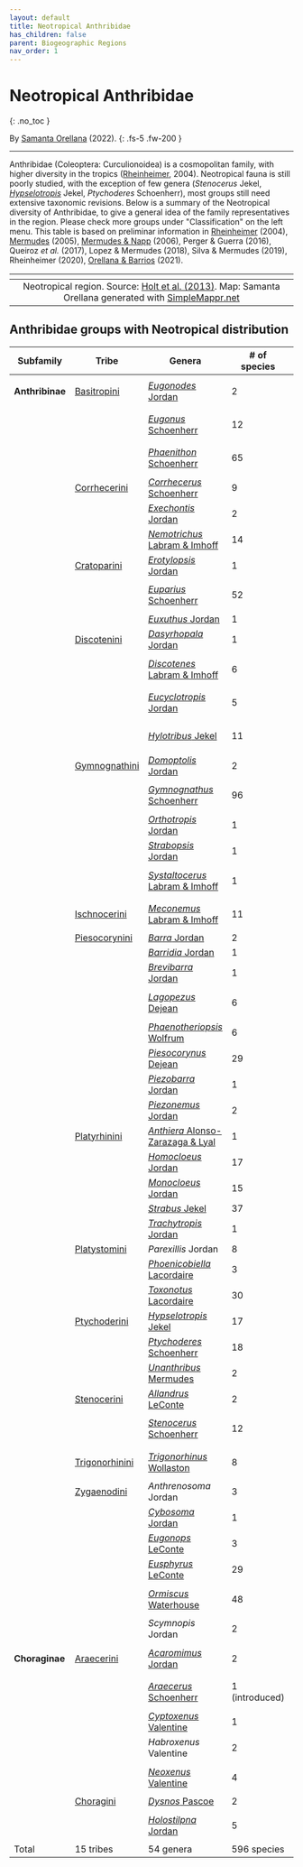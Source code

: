 ```yaml
---
layout: default
title: Neotropical Anthribidae
has_children: false
parent: Biogeographic Regions
nav_order: 1
---
```


# Neotropical Anthribidae 
{: .no_toc }

By [Samanta Orellana](https://search.asu.edu/profile/3433157) (2022). 
{: .fs-5 .fw-200 }

---

Anthribidae (Coleoptera: Curculionoidea) is a cosmopolitan family, with higher diversity in the tropics ([Rheinheimer](https://www.zobodat.at/pdf/Mitt-Ent-Ver-Stuttgart_39_2004_0001-0244.pdf), 2004). Neotropical fauna is still poorly studied, with the exception of few genera (_Stenocerus_ Jekel, [_Hypselotropis_](https://www.researchgate.net/publication/289907664_Description_Of_Two_New_Species_Of_Hypselotropis_Jekel_With_A_Revised_Key_And_Phylogenetic_Reanalysis_Of_The_Genus_Coleoptera_Anthribidae_Anthribinae) Jekel, _Ptychoderes_ Schoenherr), most groups still need extensive taxonomic revisions. Below is a summary of the Neotropical diversity of Anthribidae, to give a general idea of the family representatives in the region. Please check more groups under "Classification" on the left menu. This table is based on preliminar information in [Rheinheimer](https://www.zobodat.at/pdf/Mitt-Ent-Ver-Stuttgart_39_2004_0001-0244.pdf) (2004), [Mermudes](https://www.researchgate.net/publication/289907664_Description_Of_Two_New_Species_Of_Hypselotropis_Jekel_With_A_Revised_Key_And_Phylogenetic_Reanalysis_Of_The_Genus_Coleoptera_Anthribidae_Anthribinae) (2005), [Mermudes & Napp]([url](https://www.researchgate.net/publication/259372280_Revision_and_cladistic_analysis_of_the_genus_Ptychoderes_Schoenherr_1823_Coleoptera_Anthribidae_Anthribinae_Ptychoderini)) (2006), Perger & Guerra (2016), Queiroz _et al._ (2017), Lopez & Mermudes (2018), Silva & Mermudes (2019), Rheinheimer (2020), [Orellana & Barrios](https://www.researchgate.net/publication/348416935_Catalogue_of_the_Anthribidae_Coleoptera_Curculionoidea_of_Panama_including_new_country_records_and_a_key_to_genera) (2021).


|<img src="https://www.simplemappr.net/map/19959" alt="" />|
|:--:| 
|Neotropical region. Source: [Holt et al. (2013)](https://www.science.org/doi/10.1126/science.1228282). Map: Samanta Orellana generated with [SimpleMappr.net](https://www.simplemappr.net/) |



## Anthribidae groups with Neotropical distribution

| Subfamily | Tribe | Genera | # of species | Image |
|-------|--------|---------|---------|---------|
| **Anthribinae** | [Basitropini](https://anthribidae.github.io/anthribidae/anthribinae/basitropini/basitropini/) | [*Eugonodes* Jordan](https://anthribidae.github.io/anthribidae/anthribinae/basitropini/basitropini/#eugonodes-jordan-1904-302) | 2 | [<img src="https://serv.biokic.asu.edu/imglib/ecdysis/ASU_ASUCOB/ASUCOB0014/ASUCOB0014290_lateral_edited_1608928771.jpg" alt="Eugonodes brevirostris" width="80" height="53.25">](https://anthribidae.github.io/anthribidae/anthribinae/basitropini/basitropini/#eugonodes-jordan-1904-302)|
|  |  | [*Eugonus* Schoenherr](https://anthribidae.github.io/anthribidae/anthribinae/basitropini/basitropini/#eugonus-schoenherr-1833-144) | 12 | [<img src="https://serv.biokic.asu.edu/imglib/ecdysis/ASU_ASUCOB/ASUCOB0015/ASUCOB0015364_lateral_edited_1637802470.jpg" alt="Eugonus particolor" width="80" height="53.25">](https://anthribidae.github.io/anthribidae/anthribinae/basitropini/basitropini/#eugonus-schoenherr-1833-144)|
|  |  | [*Phaenithon* Schoenherr](https://anthribidae.github.io/anthribidae/anthribinae/basitropini/basitropini/#phaenithon-schoenherr-1826-37) | 65 | [<img src="https://serv.biokic.asu.edu/imglib/ecdysis/ASU_ASUCOB/ASUCOB0014/ASUCOB0014482_lateral_edited_1627430202.jpg" alt="Eugonodes brevirostris" width="80" height="53.25">](https://anthribidae.github.io/anthribidae/anthribinae/basitropini/basitropini/#phaenithon-schoenherr-1826-37)|
|  | [Corrhecerini](https://anthribidae.github.io/anthribidae/anthribinae/corrhecerini/corrhecerini/) | [*Corrhecerus* Schoenherr](https://anthribidae.github.io/anthribidae/anthribinae/corrhecerini/corrhecerini/#corrhecerus-schoenherr-1826-40) | 9 | |
|  |  | [*Exechontis* Jordan](https://anthribidae.github.io/anthribidae/anthribinae/corrhecerini/corrhecerini/#exechontis-jordan-1904-283) | 2 | |
|  |  | [*Nemotrichus* Labram & Imhoff](https://anthribidae.github.io/anthribidae/anthribinae/corrhecerini/corrhecerini/#nemotrichus-labram--imhoff-1838-f3) | 14 |
|  | [Cratoparini](https://anthribidae.github.io/anthribidae/anthribinae/cratoparini/cratoparini/) | [*Erotylopsis* Jordan](https://anthribidae.github.io/anthribidae/anthribinae/cratoparini/cratoparini/#erotylopsis-jordan-1904-308) | 1 | |
|  |  | [*Euparius* Schoenherr](https://anthribidae.github.io/anthribidae/anthribinae/cratoparini/cratoparini/#euparius-schoenherr-1823-1135) | 52 | [<img src="https://serv.biokic.asu.edu/imglib/ecdysis/ASU_ASUCOB/ASUCOB0014/ASUCOB0014354_lateral-edited_1671902929.jpg" alt="Eugonodes brevirostris" width="80" height="53.25">](https://anthribidae.github.io/anthribidae/anthribinae/cratoparini/cratoparini/#euparius-schoenherr-1823-1135)|
|  |  | [*Euxuthus* Jordan](https://anthribidae.github.io/anthribidae/anthribinae/cratoparini/cratoparini/#euxuthus-jordan-1937-261) | 1 | |
|  | [Discotenini](https://anthribidae.github.io/anthribidae/anthribinae/discotenini/discotenini/) | [*Dasyrhopala* Jordan](https://anthribidae.github.io/anthribidae/anthribinae/discotenini/discotenini/#dasyrhopala-jordan-1904-272) | 1 | |
|  |  | [*Discotenes* Labram & Imhoff](https://anthribidae.github.io/anthribidae/anthribinae/discotenini/discotenini/#discotenes-labram--imhoff-1841-f8) | 6 | [<img src="https://serv.biokic.asu.edu/imglib/ecdysis/ASU_ASUCOB/ASUCOB0014/ASUCOB0014508_lateral_edited_1651110970.jpg" alt="Eugonodes brevirostris" width="80" height="53.25">](https://anthribidae.github.io/anthribidae/anthribinae/discotenini/discotenini/#discotenes-labram--imhoff-1841-f8)|
|  |  | [*Eucyclotropis* Jordan](https://anthribidae.github.io/anthribidae/anthribinae/discotenini/discotenini/#eucyclotropis-jordan-1904-273) | 5 | [<img src="https://serv.biokic.asu.edu/imglib/ecdysis/ASU_ASUCOB/ASUCOB0027/ASUCOB0027321_lateral_edited_1652063049.jpg" alt="Eugonodes brevirostris" width="80" height="53.25">](https://anthribidae.github.io/anthribidae/anthribinae/discotenini/discotenini/#eucyclotropis-jordan-1904-273)|
|  |  | [*Hylotribus* Jekel](https://anthribidae.github.io/anthribidae/anthribinae/discotenini/discotenini/#hylotribus-jekel-1860-239) | 11 | [<img src="https://serv.biokic.asu.edu/imglib/storage/portals/scan/misc/201504/ASUHIC0070958_habitus_lateral__1429125665_web.jpg" alt="Eugonodes brevirostris" width="80" height="53.25">](https://anthribidae.github.io/anthribidae/anthribinae/discotenini/discotenini/#hylotribus-jekel-1860-239)|
|  | [Gymnognathini](https://anthribidae.github.io/anthribidae/anthribinae/gymnognathini/gymnognathini/) | [*Domoptolis* Jordan](https://anthribidae.github.io/anthribidae/anthribinae/gymnognathini/gymnognathini/#domoptolis-jordan-1904-253) | 2 | |
|  |  | [*Gymnognathus* Schoenherr](https://anthribidae.github.io/anthribidae/anthribinae/gymnognathini/gymnognathini/#gymnognathus-schoenherr-1926-37) | 96 | [<img src="https://serv.biokic.asu.edu/imglib/ecdysis/ASU_ASUCOB/ASUCOB0014/ASUCOB0014228_lateral_edited_1624913001.jpg" alt="Eugonodes brevirostris" width="80" height="53.25">](https://anthribidae.github.io/anthribidae/anthribinae/gymnognathini/gymnognathini/#gymnognathus-schoenherr-1926-37)|
|  |  | [*Orthotropis* Jordan](https://anthribidae.github.io/anthribidae/anthribinae/gymnognathini/gymnognathini/#orthotropis-jordan-1904-254) | 1 | |
|  |  | [*Strabopsis* Jordan](https://anthribidae.github.io/anthribidae/anthribinae/gymnognathini/gymnognathini/#strabopsis-jordan-1953-16) | 1 | |
|  |  | [*Systaltocerus* Labram & Imhoff](https://anthribidae.github.io/anthribidae/anthribinae/gymnognathini/gymnognathini/#sylstastocerus-labram--imhoff-1840-f6) | 1 | [<img src="https://serv.biokic.asu.edu/imglib/storage/portals/scan/misc/201504/ASUHIC0079299_habitus_lateral__1429125699_web.jpg" alt="Eugonodes brevirostris" width="80" height="53.25">](https://anthribidae.github.io/anthribidae/anthribinae/gymnognathini/gymnognathini/#sylstastocerus-labram--imhoff-1840-f6)|
|  | [Ischnocerini](https://anthribidae.github.io/anthribidae/anthribinae/ischnocerini/ischnocerini/) | [*Meconemus* Labram & Imhoff](https://anthribidae.github.io/anthribidae/anthribinae/ischnocerini/ischnocerini/#meconemus-labram--imhoff-1840-f6) | 11 | [<img src="https://serv.biokic.asu.edu/imglib/storage/portals/scan/misc/201504/ASUHIC0070960_habitus_lateral__1429125667_web.jpg" alt="Eugonodes brevirostris" width="80" height="53.25">](https://anthribidae.github.io/anthribidae/anthribinae/ischnocerini/ischnocerini/)|
|  | [Piesocorynini](https://anthribidae.github.io/anthribidae/anthribinae/piesocorynini/piesocorynini/) | [*Barra* Jordan](https://anthribidae.github.io/anthribidae/anthribinae/piesocorynini/piesocorynini/#barra-jordan-1904-275) | 2 | |
|  |  | [*Barridia* Jordan](https://anthribidae.github.io/anthribidae/anthribinae/piesocorynini/piesocorynini/#barridia-jordan-1906-313) | 1 | |
|  |  | [*Brevibarra* Jordan](https://anthribidae.github.io/anthribidae/anthribinae/piesocorynini/piesocorynini/#brevibarra-jordan-1906-312) | 1 | |
|  |  | [*Lagopezus* Dejean](https://anthribidae.github.io/anthribidae/anthribinae/piesocorynini/piesocorynini/#lagopezus-dejean-1834-235) | 6 | [<img src="https://serv.biokic.asu.edu/imglib/ecdysis/ASU_ASUHIC/ASUHIC0126/ASUHIC0126303_lateral_edited_1660883494.jpg" alt="Eugonodes brevirostris" width="80" height="53.25">](https://anthribidae.github.io/anthribidae/anthribinae/piesocorynini/piesocorynini/#lagopezus-dejean-1834-235)|
|  |  | [*Phaenotheriopsis* Wolfrum](https://anthribidae.github.io/anthribidae/anthribinae/piesocorynini/piesocorynini/#phaenotheriopsis-wolfrum-1931-70) | 6 | |
|  |  | [*Piesocorynus* Dejean](https://anthribidae.github.io/anthribidae/anthribinae/piesocorynini/piesocorynini/#piesocorynus-dejean-1834-235) | 29 | |
|  |  | [*Piezobarra* Jordan](https://anthribidae.github.io/anthribidae/anthribinae/piesocorynini/piesocorynini/#piezobarra-jordan-1906-314) | 1 | |
|  |  | [*Piezonemus* Jordan](https://anthribidae.github.io/anthribidae/anthribinae/piesocorynini/piesocorynini/#piezonemus-jordan-1904-27) | 2 | |
|  | [Platyrhinini](https://anthribidae.github.io/anthribidae/anthribinae/platyrhinini/platyrhinini/) | [*Anthiera* Alonso-Zarazaga & Lyal](https://anthribidae.github.io/anthribidae/anthribinae/platyrhinini/platyrhinini/#anthiera-alonso-zarazaga--lyal-1999-32) | 1 | |
|  |  | [*Homocloeus* Jordan](https://anthribidae.github.io/anthribidae/anthribinae/platyrhinini/platyrhinini/#homocloeus-jordan-1904-264) | 17 | |
|  |  | [*Monocloeus* Jordan](https://anthribidae.github.io/anthribidae/anthribinae/platyrhinini/platyrhinini/#monocloeus-jordan-1904-255) | 15 | |
|  |  | [*Strabus* Jekel](https://anthribidae.github.io/anthribidae/anthribinae/platyrhinini/platyrhinini/#strabus-jekel-1860-239)  | 37 | |
|  |  | [*Trachytropis* Jordan](https://anthribidae.github.io/anthribidae/anthribinae/platyrhinini/platyrhinini/#trachytropis-jordan-1904--266)  | 1 | |
|  | [Platystomini](https://anthribidae.github.io/anthribidae/anthribinae/platystomini/platystomini/) | *Parexillis* Jordan  | 8 | |
|  |  | [*Phoenicobiella* Lacordaire](<img src="https://www.simplemappr.net/map/19145" alt="" />)  | 3 | |
|  |  | [*Toxonotus* Lacordaire](https://anthribidae.github.io/anthribidae/anthribinae/platystomini/platystomini/#toxonotus-lacordaire-1866-575)  | 30 | |
|  | [Ptychoderini](https://anthribidae.github.io/anthribidae/anthribinae/ptychoderini/ptychoderini/) | [*Hypselotropis* Jekel](https://anthribidae.github.io/anthribidae/anthribinae/ptychoderini/ptychoderini/#hypselotropis-jekel-185565)  | 17 | |
|  |  | [*Ptychoderes* Schoenherr](https://anthribidae.github.io/anthribidae/anthribinae/ptychoderini/ptychoderini/#ptychoderes-schoenherr-18231135) | 18 | |
|  |  | [*Unanthribus* Mermudes](https://anthribidae.github.io/anthribidae/anthribinae/ptychoderini/ptychoderini/#unantrhibus-mermudes-2003-239)  | 2 | |
|  | [Stenocerini](https://anthribidae.github.io/anthribidae/anthribinae/stenocerini/stenocerini/) | [*Allandrus* LeConte](https://anthribidae.github.io/anthribidae/anthribinae/stenocerini/stenocerini/#allandrus-leconte-1876396)  | 2 | |
|  |  | [*Stenocerus* Schoenherr](https://anthribidae.github.io/anthribidae/anthribinae/stenocerini/stenocerini/#stenocerus-schoenherr-1826-39)  | 12 | [<img src="https://serv.biokic.asu.edu/imglib/storage/portals/scan/misc/201511/ASUHIC0070879_habitus_lateral__1446498493_web.jpg" alt="Eugonodes brevirostris" width="80" height="53.25">](https://anthribidae.github.io/anthribidae/anthribinae/stenocerini/stenocerini/#stenocerus-schoenherr-1826-39)|
|  | [Trigonorhinini](https://anthribidae.github.io/anthribidae/anthribinae/trigonorhinini/trigonorhinini/) | [*Trigonorhinus* Wollaston](https://anthribidae.github.io/anthribidae/anthribinae/trigonorhinini/trigonorhinini/#trigonorhinus-wollaston-1861-102)  | 8 | [<img src="https://serv.biokic.asu.edu/imglib/ecdysis/ASU_ASUCOB/ASUCOB0027/ASUCOB0027527_lateral_edited_1640198477.jpg" alt="Eugonodes brevirostris" width="80" height="53.25">](https://anthribidae.github.io/anthribidae/anthribinae/trigonorhinini/trigonorhinini/#trigonorhinus-wollaston-1861-102)|
|  | [Zygaenodini](https://anthribidae.github.io/anthribidae/anthribinae/zygaenodini/zygaenodini/) | *Anthrenosoma* Jordan  | 3 | |
|  |  | [*Cybosoma* Jordan](https://anthribidae.github.io/anthribidae/anthribinae/zygaenodini/zygaenodini/#cybosoma-jordan-1906-361)  | 1 | |
|  |  | [*Eugonops* LeConte](https://anthribidae.github.io/anthribidae/anthribinae/zygaenodini/zygaenodini/#eugonops-jordan-1904-285)  | 3 | |
|  |  | [*Eusphyrus* LeConte](https://anthribidae.github.io/anthribidae/anthribinae/zygaenodini/zygaenodini/#eusphyrus-leconte-1876-399)  | 29 | |
|  |  | [*Ormiscus* Waterhouse](https://anthribidae.github.io/anthribidae/anthribinae/zygaenodini/zygaenodini/#ormiscus-waterhouse-184537)  | 48 | [<img src="https://serv.biokic.asu.edu/imglib/storage/portals/scan/misc/201505/ASUHIC0079305_habitus_lateral__1432931322_web.jpg" alt="Eugonodes brevirostris" width="80" height="53.25">](https://anthribidae.github.io/anthribidae/anthribinae/zygaenodini/zygaenodini/#ormiscus-waterhouse-184537)|
|  |  | *Scymnopis* Jordan  | 2 | |
| **Choraginae** | [Araecerini](https://anthribidae.github.io/anthribidae/choraginae/araecerini/araecerini/) | [*Acaromimus* Jordan](https://anthribidae.github.io/anthribidae/choraginae/araecerini/araecerini/#acaromimus-jordan-1907-381)  | 2 | [<img src="https://serv.biokic.asu.edu/imglib/ecdysis/Anthribidae/202205/SEMC0918725_lateral_edited_1652064072.jpg" alt="Eugonodes brevirostris" width="80" height="53.25">](https://anthribidae.github.io/anthribidae/choraginae/araecerini/araecerini/#acaromimus-jordan-1907-381)|
|  |  | [*Araecerus* Schoenherr](https://anthribidae.github.io/anthribidae/choraginae/araecerini/araecerini/#araecerus-schoenherr-1823-1135)  | 1 (introduced) | [<img src="https://serv.biokic.asu.edu/imglib/storage/portals/scan/misc/201511/ASUHIC0079378_habitus_lateral__1446498567_web.jpg" alt="Eugonodes brevirostris" width="80" height="53.25">](https://anthribidae.github.io/anthribidae/choraginae/araecerini/araecerini/#araecerus-schoenherr-1823-1135)|
|  |  | [*Cyptoxenus* Valentine](https://anthribidae.github.io/anthribidae/choraginae/araecerini/araecerini/#cyptoxenus-valentine-1982-197)  | 1 ||
|  |  | *Habroxenus* Valentine  | 2 | |
|  |  | [*Neoxenus* Valentine](https://anthribidae.github.io/anthribidae/choraginae/araecerini/araecerini/#neoxenus-valentine-1998-1135)  | 4 | [<img src="https://serv.biokic.asu.edu/imglib/ecdysis/ASU_ASUCOB/ASUCOB0027/ASUCOB0027423_lateral_edited_1638935403.jpg" alt="Eugonodes brevirostris" width="80" height="53.25">](https://anthribidae.github.io/anthribidae/choraginae/araecerini/araecerini/#neoxenus-valentine-1998-1135)|
|  | [Choragini](https://anthribidae.github.io/anthribidae/choraginae/choragini/choragini/) | [*Dysnos* Pascoe](https://anthribidae.github.io/anthribidae/choraginae/choragini/choragini/#dysnos-pascoe-1859-438)  | 2 ||
|  |  | [*Holostilpna* Jordan](https://anthribidae.github.io/anthribidae/choraginae/choragini/choragini/#holostilpna-jordan-1907-382)  | 5 | [<img src="https://serv.biokic.asu.edu/imglib/ecdysis/ASU_ASUCOB/ASUCOB0027/ASUCOB0027370_lateral_edited_1651938315.jpg" alt="Eugonodes brevirostris" width="80" height="53.25">](https://anthribidae.github.io/anthribidae/choraginae/choragini/choragini/#holostilpna-jordan-1907-382)|
|Total| 15 tribes  | 54 genera | 596 species ||

